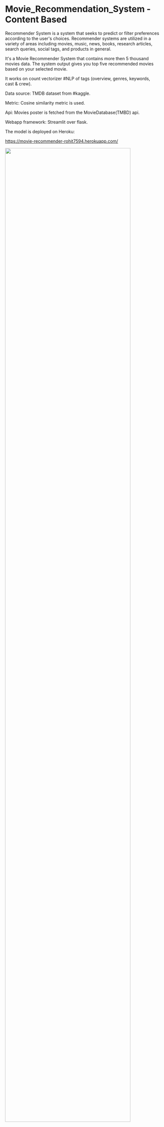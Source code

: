 # Movie_Recommendation_System - Content Based

Recommender System is a system that seeks to predict or filter preferences according to the user's choices. Recommender systems are utilized in a variety of areas including movies, music, news, books, research articles, search queries, social tags, and products in general.

It's a Movie Recommender System that contains more then 5 thousand movies data. The system output gives you top five recommended movies based on your selected movie.

It works on count vectorizer #NLP of tags (overview, genres, keywords, cast & crew). 

Data source: TMDB dataset from #kaggle. 

Metric: Cosine similarity metric is used.

Api: Movies poster is fetched from the MovieDatabase(TMBD) api.

Webapp framework: Streamlit over flask.

The model is deployed on Heroku: 

https://movie-recommender-rohit7594.herokuapp.com/

<img width="90%" src="https://user-images.githubusercontent.com/70078572/167343659-b8593b98-8c6d-4f36-b562-151ac022a70a.gif">
